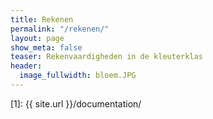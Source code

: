 ```yaml
---
title: Rekenen
permalink: "/rekenen/"
layout: page
show_meta: false
teaser: Rekenvaardigheden in de kleuterklas
header:
  image_fullwidth: bloem.JPG
---
```


 [1]: {{ site.url }}/documentation/

